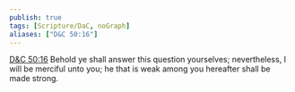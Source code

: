 ```yaml
---
publish: true
tags: [Scripture/DaC, noGraph]
aliases: ["D&C 50:16"]
---
```

[D&C 50:16](https://churchofjesuschrist.org/study/scriptures/dc-testament/dc/50?lang=eng&id=p16#p16) Behold ye shall answer this question yourselves; nevertheless, I will be merciful unto you; he that is weak among you hereafter shall be made strong.
